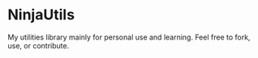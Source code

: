 # NinjaUtils
My utilities library mainly for personal use and learning.
Feel free to fork, use, or contribute.
